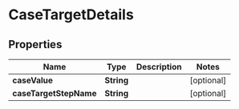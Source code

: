 

# CaseTargetDetails


## Properties

| Name | Type | Description | Notes |
|------------ | ------------- | ------------- | -------------|
|**caseValue** | **String** |  |  [optional] |
|**caseTargetStepName** | **String** |  |  [optional] |




